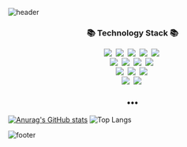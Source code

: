 ![header](https://capsule-render.vercel.app/api?type=waving&color=auto&height=200&fontSize=60)

<!--<h3 align="center"> 👋 Hi there 👋 </h3>-->
<p align="center">

</p>
<h3 align="center">📚 Technology Stack 📚</h3>
<p align="center">
  <img src="https://img.shields.io/badge/C%23-00599C?style=flat-square&logo=C%23&logoColor=white"/></a>&nbsp
  <img src="https://img.shields.io/badge/Java-007396?style=flat-square&logo=Java&logoColor=white"/></a>&nbsp
  <img src="https://img.shields.io/badge/Javascript-ffb13b?style=flat-square&logo=javascript&logoColor=white"/></a>&nbsp 
  <img src="https://img.shields.io/badge/Python-3766AB?style=flat-square&logo=Python&logoColor=white"/></a>&nbsp 
  <img src="https://img.shields.io/badge/PHP-1572B6?style=flat-square&logo=PHP&logoColor=white"/></a>&nbsp 
  <br>
  <img src="https://img.shields.io/badge/.Net-11B48A?style=flat-square&logo=.Net&logoColor=white"/></a>&nbsp
  <img src="https://img.shields.io/badge/SpringBoot-6DB33F?style=flat-square&logo=Spring&logoColor=white"/></a>&nbsp 
  <img src="https://img.shields.io/badge/nodedotjs-092E20?style=flat-square&logo=nodedotjs&logoColor=white"/></a>&nbsp
  <img src="https://img.shields.io/badge/-Express.js-green"/>&nbsp
  <br>
  <img src="https://img.shields.io/badge/MSSQL-DB3552?style=flat-square&logo=microsoftsqlserver&logoColor=white"/></a>&nbsp 
  <img src="https://img.shields.io/badge/Mysql-E6B91E?style=flat-square&logo=mysql&logoColor=white"/></a>&nbsp 
  <img src="https://img.shields.io/badge/Mariadb-E6B91E?style=flat-square&logo=mariadb&logoColor=white"/></a>&nbsp 
  <br>
  <img src="https://img.shields.io/badge/Git-005571?style=flat-square&logo=git&logoColor=white"/></a>&nbsp 
  <img src="https://img.shields.io/badge/svn-333664?style=flat-square&logo=subversion&logoColor=white"/></a>&nbsp 
  <br>
</p>

<h3 align="center">•••</h3>

[![Anurag's GitHub stats](https://github-readme-stats.vercel.app/api?username=gitNumber11&hide=stars&rank_icon=github)](https://github.com/anuraghazra/github-readme-stats)
![Top Langs](https://github-readme-stats.vercel.app/api/top-langs/?username=gitNumber11&layout=compact)


![footer](https://capsule-render.vercel.app/api?type=waving&color=auto&height=100&section=footer)
